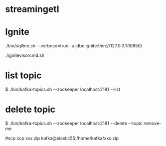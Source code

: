 # streamingetl

# Ignite
./bin/sqlline.sh --verbose=true -u jdbc:ignite:thin://127.0.0.1:10850/

./ignitevisorcmd.sh

# list topic
$ ./bin/kafka-topics.sh --zookeeper localhost:2181 --list

# delete topic
$ ./bin/kafka-topics.sh --zookeeper localhost:2181 --delete --topic remove-me


#scp
scp xxx.zip kafka@elastic55:/home/kafka/xxx.zip